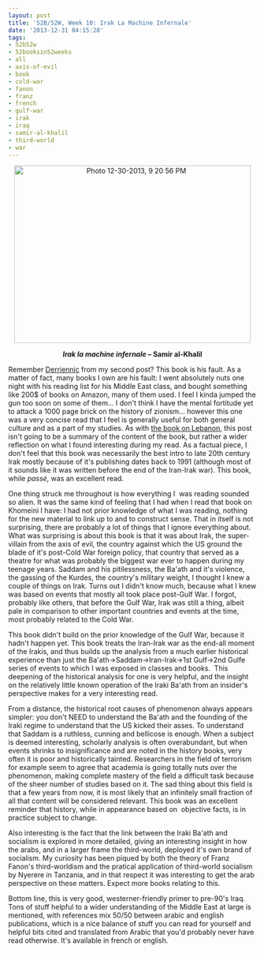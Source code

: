 ```yaml
---
layout: post
title: '52B/52W, Week 10: Irak La Machine Infernale'
date: '2013-12-31 04:15:28'
tags:
- 52b52w
- 52booksin52weeks
- all
- axis-of-evil
- book
- cold-war
- fanon
- franz
- french
- gulf-war
- irak
- iraq
- samir-al-khalil
- third-world
- war
---
```


<p style="text-align:center;"><a href="http://maximerousseau.files.wordpress.com/2013/12/photo-12-30-2013-9-20-56-pm.jpg"><img class="aligncenter size-large wp-image-933" alt="Photo 12-30-2013, 9 20 56 PM" src="http://maximerousseau.files.wordpress.com/2013/12/photo-12-30-2013-9-20-56-pm.jpg?w=480" width="480" height="360" /></a></p>
<p style="text-align:center;"><strong><em>Irak la machine infernale</em> – Samir al-Khalil</strong></p>
<p style="text-align:left;">Remember <a href="http://maximerousseau.com/2013/07/26/52b52w-week-2-nationalisme-et-democratie/">Derriennic</a> from my second post? This book is his fault. As a matter of fact, many books I own are his fault: I went absolutely nuts one night with his reading list for his Middle East class, and bought something like 200$ of books on Amazon, many of them used. I feel I kinda jumped the gun too soon on some of them... I don't think I have the mental fortitude yet to attack a 1000 page brick on the history of zionism... however this one was a very concise read that I feel is generally useful for both general culture and as a part of my studies. As with <a href="http://maximerousseau.com/2013/08/25/52b52w-week-6-a-history-of-modern-lebanon/">the book on Lebanon</a>, this post isn't going to be a summary of the content of the book, but rather a wider reflection on what I found interesting during my read. As a factual piece, I don't feel that this book was necessarily the best intro to late 20th century Irak mostly because of it's publishing dates back to 1991 (although most of it sounds like it was written before the end of the Iran-Irak war). This book, while <em>passé</em><em>,</em> was an excellent read.</p>
<p style="text-align:left;">One thing struck me throughout is how everything I  was reading sounded so alien. It was the same kind of feeling that I had when I read that book on Khomeini I have: I had not prior knowledge of what I was reading, nothing for the new material to link up to and to construct sense. That in itself is not surprising, there are probably a lot of things that I ignore everything about. What was surprising is about this book is that it was about Irak, the super-villain from the axis of evil, the country against which the US ground the blade of it's post-Cold War foreign policy, that country that served as a theatre for what was probably the biggest war ever to happen during my teenage years. Saddam and his pitilessness, the Ba'ath and it's violence, the gassing of the Kurdes, the country's military weight, I thought I knew a couple of things on Irak. Turns out I didn't know much, because what I knew was based on events that mostly all took place post-Gulf War. I forgot, probably like others, that before the Gulf War, Irak was still a thing, albeit pale in comparison to other important countries and events at the time, most probably related to the Cold War.</p>
<p style="text-align:left;">This book didn't build on the prior knowledge of the Gulf War, because it hadn't happen yet. This book treats the Iran-Irak war as the end-all moment of the Irakis, and thus builds up the analysis from a much earlier historical experience than just the Ba'ath-&gt;Saddam-&gt;Iran-Irak-&gt;1st Gulf-&gt;2nd Gulfe series of events to which I was exposed in classes and books.  This deepening of the historical analysis for one is very helpful, and the insight on the relatively little known operation of the Iraki Ba'ath from an insider's perspective makes for a very interesting read.</p>
<p style="text-align:left;">From a distance, the historical root causes of phenomenon always appears simpler: you don't NEED to understand the Ba'ath and the founding of the Iraki regime to understand that the US kicked their asses. To understand that Saddam is a ruthless, cunning and bellicose is enough. When a subject is deemed interesting, scholarly analysis is often overabundant, but when events shrinks to insignificance and are noted in the history books, very often it is poor and historically tainted. Researchers in the field of terrorism for example seem to agree that academia is going totally nuts over the phenomenon, making complete mastery of the field a difficult task because of the sheer number of studies based on it. The sad thing about this field is that a few years from now, it is most likely that an infinitely small fraction of all that content will be considered relevant. This book was an excellent reminder that history, while in appearance based on  objective facts, is in practice subject to change.</p>
<p style="text-align:left;">Also interesting is the fact that the link between the Iraki Ba'ath and socialism is explored in more detailed, giving an interesting insight in how the arabs, and in a larger frame the third-world, deployed it's own brand of socialism. My curiosity has been piqued by both the theory of Franz Fanon's third-worldism and the pratical application of third-world socialism by Nyerere in Tanzania, and in that respect it was interesting to get the arab perspective on these matters. Expect more books relating to this.</p>
<p style="text-align:left;">Bottom line, this is very good, westerner-friendly primer to pre-90's Iraq. Tons of stuff helpful to a wider understanding of the Middle East at large is mentioned, with references mix 50/50 between arabic and english publications, which is a nice balance of stuff you can read for yourself and helpful bits cited and translated from Arabic that you'd probably never have read otherwise. It's available in french or english.</p>
<p style="text-align:left;"></p>